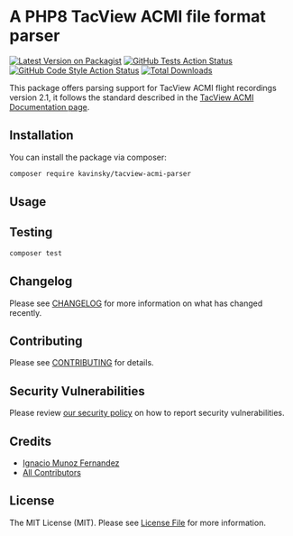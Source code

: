 # A PHP8 TacView ACMI file format parser

[![Latest Version on Packagist](https://img.shields.io/packagist/v/kavinsky/tacview-acmi-reader.svg?style=flat-square)](https://packagist.org/packages/kavinsky/tacview-acmi-reader)
[![GitHub Tests Action Status](https://img.shields.io/github/workflow/status/kavinsky/tacview-acmi-reader/run-tests?label=tests)](https://github.com/kavinsky/tacview-acmi-reader/actions?query=workflow%3ATests+branch%3Amaster)
[![GitHub Code Style Action Status](https://img.shields.io/github/workflow/status/kavinsky/tacview-acmi-reader/Check%20&%20fix%20styling?label=code%20style)](https://github.com/kavinsky/tacview-acmi-reader/actions?query=workflow%3A"Check+%26+fix+styling"+branch%3Amaster)
[![Total Downloads](https://img.shields.io/packagist/dt/kavinsky/tacview-acmi-reader.svg?style=flat-square)](https://packagist.org/packages/kavinsky/tacview-acmi-reader)

This package offers parsing support for TacView ACMI flight recordings version 2.1, it follows
the standard described in the [TacView ACMI Documentation page](https://www.tacview.net/documentation/acmi/en/).


## Installation

You can install the package via composer:

```bash
composer require kavinsky/tacview-acmi-parser
```

## Usage



## Testing

```bash
composer test
```

## Changelog

Please see [CHANGELOG](CHANGELOG.md) for more information on what has changed recently.

## Contributing

Please see [CONTRIBUTING](.github/CONTRIBUTING.md) for details.

## Security Vulnerabilities

Please review [our security policy](../../security/policy) on how to report security vulnerabilities.

## Credits

- [Ignacio Munoz Fernandez](https://github.com/kavinsky)
- [All Contributors](../../contributors)

## License

The MIT License (MIT). Please see [License File](LICENSE.md) for more information.
